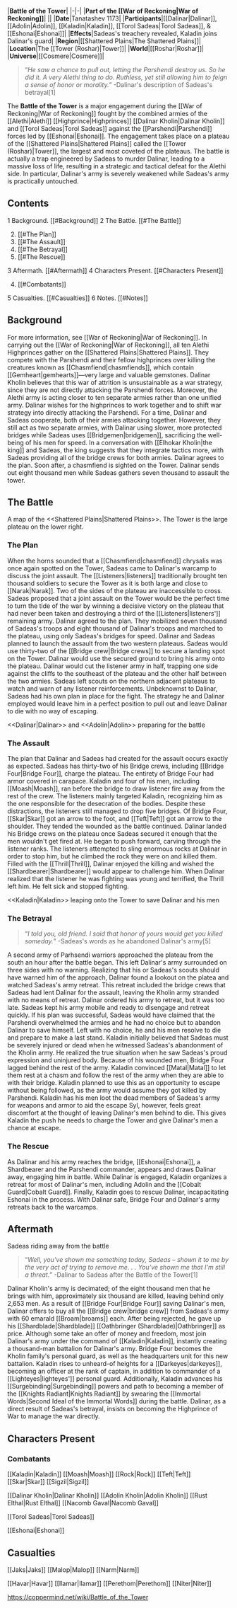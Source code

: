 |**Battle of the Tower**|
|-|-|
|**Part of the [[War of Reckoning\|War of Reckoning]]**|
||
|**Date**|Tanatashev 1173|
|**Participants**|[[Dalinar\|Dalinar]], [[Adolin\|Adolin]], [[Kaladin\|Kaladin]], [[Torol Sadeas\|Torol Sadeas]], & [[Eshonai\|Eshonai]]|
|**Effects**|Sadeas's treachery revealed, Kaladin joins Dalinar's guard|
|**Region**|[[Shattered Plains\|The Shattered Plains]]|
|**Location**|The [[Tower (Roshar)\|Tower]]|
|**World**|[[Roshar\|Roshar]]|
|**Universe**|[[Cosmere\|Cosmere]]|

>“*He saw a chance to pull out, letting the Parshendi destroy us. So he did it. A very Alethi thing to do. Ruthless, yet still allowing him to feign a sense of honor or morality.*”
\-Dalinar's description of Sadeas's betrayal[1]


The **Battle of the Tower** is a major engagement during the [[War of Reckoning\|War of Reckoning]] fought by the combined armies of the [[Alethi\|Alethi]] [[Highprince\|Highprinces]] [[Dalinar Kholin\|Dalinar Kholin]] and [[Torol Sadeas\|Torol Sadeas]] against the [[Parshendi\|Parshendi]] forces led by [[Eshonai\|Eshonai]]. The engagement takes place on a plateau of the [[Shattered Plains\|Shattered Plains]] called the [[Tower (Roshar)\|Tower]], the largest and most coveted of the plateaus.
The battle is actually a trap engineered by Sadeas to murder Dalinar, leading to a massive loss of life, resulting in a strategic and tactical defeat for the Alethi side. In particular, Dalinar's army is severely weakened while Sadeas's army is practically untouched.

## Contents

1 Background. [[#Background]] 
2 The Battle. [[#The Battle]] 

2. [[#The Plan]] 
2. [[#The Assault]] 
2. [[#The Betrayal]] 
2. [[#The Rescue]] 


3 Aftermath. [[#Aftermath]] 
4 Characters Present. [[#Characters Present]] 

4. [[#Combatants]] 


5 Casualties. [[#Casualties]] 
6 Notes. [[#Notes]] 


## Background
For more information, see [[War of Reckoning\|War of Reckoning]].
In carrying out the [[War of Reckoning\|War of Reckoning]], all ten Alethi Highprinces gather on the [[Shattered Plains\|Shattered Plains]]. They compete with the Parshendi and their fellow highprinces over killing the creatures known as [[Chasmfiend\|chasmfiends]], which contain [[Gemheart\|gemhearts]]—very large and valuable gemstones.
Dalinar Kholin believes that this war of attrition is unsustainable as a war strategy, since they are not directly attacking the Parshendi forces. Moreover, the Alethi army is acting closer to ten separate armies rather than one unified army. Dalinar wishes for the highprinces to work together and to shift war strategy into directly attacking the Parshendi.
For a time, Dalinar and Sadeas cooperate, both of their armies attacking together. However, they still act as two separate armies, with Dalinar using slower, more protected bridges while Sadeas uses [[Bridgemen\|bridgemen]], sacrificing the well-being of his men for speed. In a conversation with [[Elhokar Kholin\|the king]] and Sadeas, the king suggests that they integrate tactics more, with Sadeas providing all of the bridge crews for both armies. Dalinar agrees to the plan.
Soon after, a chasmfiend is sighted on the Tower. Dalinar sends out eight thousand men while Sadeas gathers seven thousand to assault the tower.

## The Battle
  A map of the <<Shattered Plains\|Shattered Plains>>. The Tower is the large plateau on the lower right.
### The Plan
When the horns sounded that a [[Chasmfiend\|chasmfiend]] chrysalis was once again spotted on the Tower, Sadeas came to Dalinar's warcamp to discuss the joint assault. The [[Listeners\|listeners]] traditionally brought ten thousand soldiers to secure the Tower as it is both large and close to [[Narak\|Narak]]. Two of the sides of the plateau are inaccessible to cross. Sadeas proposed that a joint assault on the Tower would be the perfect time to turn the tide of the war by winning a decisive victory on the plateau that had never been taken and destroying a third of the [[Listeners\|listeners']] remaining army. Dalinar agreed to the plan. They mobilized seven thousand of Sadeas's troops and eight thousand of Dalinar's troops and marched to the plateau, using only Sadeas's bridges for speed.
Dalinar and Sadeas planned to launch the assault from the two western plateaus. Sadeas would use thirty-two of the [[Bridge crew\|Bridge crews]] to secure a landing spot on the Tower. Dalinar would use the secured ground to bring his army onto the plateau. Dalinar would cut the listener army in half, trapping one side against the cliffs to the southeast of the plateau and the other half between the two armies. Sadeas left scouts on the northern adjacent plateaus to watch and warn of any listener reinforcements. Unbeknownst to Dalinar, Sadeas had his own plan in place for the fight. The strategy he and Dalinar employed would leave him in a perfect position to pull out and leave Dalinar to die with no way of escaping.

  <<Dalinar\|Dalinar>> and <<Adolin\|Adolin>> preparing for the battle
### The Assault
The plan that Dalinar and Sadeas had created for the assault occurs exactly as expected. Sadeas has thirty-two of his Bridge crews, including [[Bridge Four\|Bridge Four]], charge the plateau. The entirety of Bridge Four had armor covered in carapace. Kaladin and four of his men, including [[Moash\|Moash]], ran before the bridge to draw listener fire away from the rest of the crew. The listeners mainly targeted Kaladin, recognizing him as the one responsible for the desecration of the bodies. Despite these distractions, the listeners still managed to drop five bridges. Of Bridge Four, [[Skar\|Skar]] got an arrow to the foot, and [[Teft\|Teft]] got an arrow to the shoulder. They tended the wounded as the battle continued.
Dalinar landed his Bridge crews on the plateau once Sadeas secured it enough that the men wouldn't get fired at. He began to push forward, carving through the listener ranks. The listeners attempted to sling enormous rocks at Dalinar in order to stop him, but he climbed the rock they were on and killed them. Filled with the [[Thrill\|Thrill]], Dalinar enjoyed the killing and wished the [[Shardbearer\|Shardbearer]] would appear to challenge him. When Dalinar realized that the listener he was fighting was young and terrified, the Thrill left him. He felt sick and stopped fighting.

  <<Kaladin\|Kaladin>> leaping onto the Tower to save Dalinar and his men
### The Betrayal
>“*I told you, old friend. I said that honor of yours would get you killed someday.*”
\-Sadeas's words as he abandoned Dalinar's army[5]


A second army of Parhsendi warriors approached the plateau from the south an hour after the battle began. This left Dalinar's army surrounded on three sides with no warning. Realizing that his or Sadeas's scouts should have warned him of the approach, Dalinar found a lookout on the platea and watched Sadeas's army retreat. This retreat included the bridge crews that Sadeas had lent Dalinar for the assault, leaving the Kholin army stranded with no means of retreat. Dalinar ordered his army to retreat, but it was too late. Sadeas kept his army mobile and ready to disengage and retreat quickly. If his plan was successful, Sadeas would have claimed that the Parshendi overwhelmed the armies and he had no choice but to abandon Dalinar to save himself. Left with no choice, he and his men resolve to die and prepare to make a last stand.
Kaladin initially believed that Sadeas must be severely injured or dead when he witnessed Sadeas's abandonment of the Kholin army. He realized the true situation when he saw Sadeas's proud expression and uninjured body. Because of his wounded men, Bridge Four lagged behind the rest of the army. Kaladin convinced [[Matal\|Matal]] to let them rest at a chasm and follow the rest of the army when they are able to with their bridge. Kaladin planned to use this as an opportunity to escape without being followed, as the army would assume they got killed by Parshendi. Kaladin has his men loot the dead members of Sadeas's army for weapons and armor to aid the escape Syl, however, feels great discomfort at the thought of leaving Dalinar's men behind to die. This gives Kaladin the push he needs to charge the Tower and give Dalinar's men a chance at escape.

### The Rescue
As Dalinar and his army reaches the bridge, [[Eshonai\|Eshonai]], a Shardbearer and the Parshendi commander, appears and draws Dalinar away, engaging him in battle. While Dalinar is engaged, Kaladin organizes a retreat for most of Dalinar's men, including Adolin and the [[Cobalt Guard\|Cobalt Guard]]. Finally, Kaladin goes to rescue Dalinar, incapacitating Eshonai in the process. With Dalinar safe, Bridge Four and Dalinar's army retreats back to the warcamps.

## Aftermath
  Sadeas riding away from the battle
>“*Well, you've shown me something today, Sadeas – shown it to me by the very act of trying to remove me. . . You've shown me that I'm still a threat.*”
\-Dalinar to Sadeas after the Battle of the Tower[1]


Dalinar Kholin's army is decimated; of the eight thousand men that he brings with him, approximately six thousand are killed, leaving behind only 2,653 men.
As a result of [[Bridge Four\|Bridge Four]] saving Dalinar's men, Dalinar offers to buy all the [[Bridge crew\|bridge crew]] from Sadeas's army with 60 emarald [[Broam\|broams]] each. After being rejected, he gave up his [[Shardblade\|Shardblade]] [[Oathbringer (Shardblade)\|Oathbringer]] as price. Although some take an offer of money and freedom, most join Dalinar's army under the command of [[Kaladin\|Kaladin]], instantly creating a thousand-man battalion for Dalinar's army. Bridge Four becomes the Kholin family's personal guard, as well as the headquarters unit for this new battalion.
Kaladin rises to unheard-of heights for a [[Darkeyes\|darkeyes]], becoming an officer at the rank of captain, in addition to commander of a [[Lighteyes\|lighteyes']] personal guard. Additionally, Kaladin advances his [[Surgebinding\|Surgebinding]] powers and path to becoming a member of the [[Knights Radiant\|Knights Radiant]] by swearing the [[Immortal Words\|Second Ideal of the Immortal Words]] during the battle.
Dalinar, as a direct result of Sadeas's betrayal, insists on becoming the Highprince of War to manage the war directly.

## Characters Present
### Combatants


[[Kaladin\|Kaladin]]
[[Moash\|Moash]]
[[Rock\|Rock]]
[[Teft\|Teft]]
[[Skar\|Skar]]
[[Sigzil\|Sigzil]]

[[Dalinar Kholin\|Dalinar Kholin]]
[[Adolin Kholin\|Adolin Kholin]]
[[Rust Elthal\|Rust Elthal]]
[[Nacomb Gaval\|Nacomb Gaval]]





[[Torol Sadeas\|Torol Sadeas]]

[[Eshonai\|Eshonai]]

## Casualties


[[Jaks\|Jaks]]
[[Malop\|Malop]]
[[Narm\|Narm]]



[[Havar\|Havar]]
[[Ilamar\|Ilamar]]
[[Perethom\|Perethom]]
[[Niter\|Niter]]



https://coppermind.net/wiki/Battle_of_the_Tower